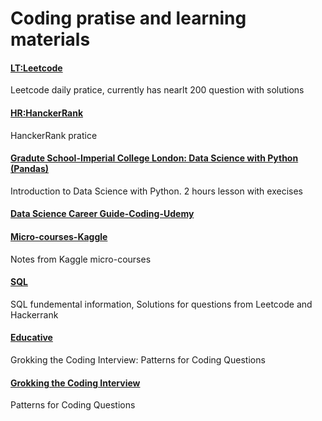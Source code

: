 # Coding pratise and learning materials
#### [LT:Leetcode](./Leetcode%20practice)
Leetcode daily pratice, currently has nearlt 200 question with solutions 
#### [HR:HanckerRank](./HankerRank%20Practise)
HanckerRank pratice
#### [Gradute School-Imperial College London: Data Science with Python (Pandas)](./Graduate%20School/Data%20Science%20with%20Python%20(Panda))
Introduction to Data Science with Python. 2 hours lesson with execises
#### [Data Science Career Guide-Coding-Udemy](./Data%20Science%20Career%20Guide-Udemy)
#### [Micro-courses-Kaggle](./Kaggle/Micro-Courses)
Notes from Kaggle micro-courses
#### [SQL](./SQL)
SQL fundemental information, Solutions for questions from Leetcode and Hackerrank
#### [Educative](./Educative%20coding)
Grokking the Coding Interview: Patterns for Coding Questions
#### [Grokking the Coding Interview](./Crack%20Coding%20interview)
Patterns for Coding Questions
